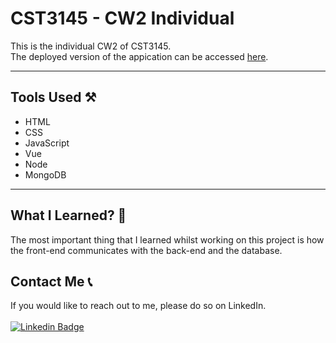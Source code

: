 # CST3145 - CW2 Individual
This is the individual CW2 of CST3145.\
The deployed version of the appication can be accessed [here](http://cw2individual-env.eba-vgx6ambx.us-east-1.elasticbeanstalk.com/).
<hr>

## Tools Used ⚒️
+ HTML
+ CSS
+ JavaScript
+ Vue
+ Node
+ MongoDB
<hr>

## What I Learned? 🤔
The most important thing that I learned whilst working on this project is how \
the front-end communicates with the back-end and the database.

## Contact Me 📞
If you would like to reach out to me, please do so on LinkedIn. 
<br>
<br>
[![Linkedin Badge](https://img.shields.io/badge/LinkedIn-0077B5?style=for-the-badge&logo=linkedin&logoColor=white)](https://www.linkedin.com/in/anirudh-vadlamani/)
